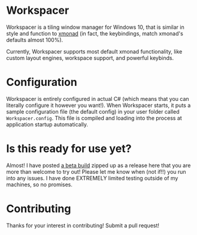 # Workspacer

Workspacer is a tiling window manager for Windows 10, that is similar in style and function to [xmonad](https://xmonad.org)
(in fact, the keybindings, match xmonad's defaults almost 100%).

Currently, Workspacer supports most default xmonad functionality, like custom layout engines, workspace support, and powerful keybinds.

# Configuration

Workspacer is entirely configured in actual C# (which means that you can literally configure it however you want!). 
When Workspacer starts, it puts a sample configuration file (the default config) in your user folder called `Workspacer.config`. 
This file is compiled and loading into the process at application startup automatically.

# Is this ready for use yet?

Almost! I have posted [a beta build](https://github.com/rickbutton/Workspacer/releases) zipped up as a release here that you are more than welcome to try out! 
Please let me know when (not if!!) you run into any issues. I have done EXTREMELY limited testing outside of my machines, so no promises.

# Contributing

Thanks for your interest in contributing! Submit a pull request!
